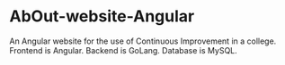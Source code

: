 # AbOut-website-Angular
An Angular website for the use of Continuous Improvement in a college. Frontend is Angular. Backend is GoLang. Database is MySQL.
